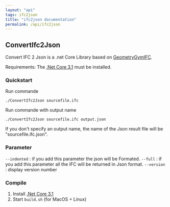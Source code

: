 ```yaml
---
layout: "api"
tags: ifc2json
title: "ifc2json documentation"
permalink: /api/ifc2json
---
```


## ConvertIfc2Json


Convert IFC 2 Json is a .net Core Library based on [GeometryGymIFC](https://github.com/GeometryGym/GeometryGymIFC).

Requirements: The [.Net Core 3.1](https://dotnet.microsoft.com/download) must be installed.

### Quickstart

Run commande
```
./ConvertIfc2Json sourcefile.ifc
```

Run commande with output name
```
./ConvertIfc2Json sourcefile.ifc output.json
```

If you don't specify an output name, the name of the Json result file will be "sourcefile.ifc.json". 


### Parameter

`--indented` : if you add this parameter the json will be Formated.
`--full` : if you add this parameter all the IFC will be returned in Json format.
`--version` : display version number

### Compile

1. Install [.Net Core 3.1](https://dotnet.microsoft.com/download)
2. Start `build.sh` (for MacOS + Linux)


